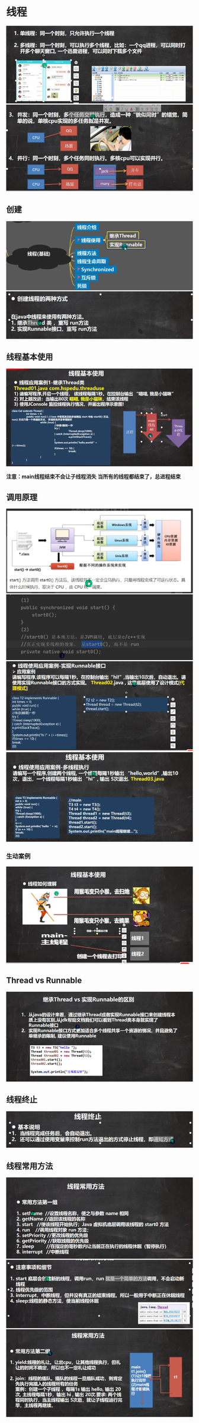 # 线程
![输入图片说明](/imgs/2024-07-20/QUDf60ZsZ50JczHh.png)
![输入图片说明](/imgs/2024-07-20/immG6YzZIfaPzJUN.png)

## 创建
![输入图片说明](/imgs/2024-07-20/uy8tuM6ZY32dllxU.png)
![输入图片说明](/imgs/2024-07-20/ceQCCuzBdTiuKwhV.png)

## 线程基本使用
![输入图片说明](/imgs/2024-07-20/LvKnwLrpeY22mjQh.png)

**注意：main线程结束不会让子线程消失**
**当所有的线程都结束了，总进程结束**

## 调用原理
![输入图片说明](/imgs/2024-07-20/WicF8FfnyBRdHgtv.png)
![输入图片说明](/imgs/2024-07-20/61QDs8rPkXfz9o1o.png)
![输入图片说明](/imgs/2024-07-22/LTMXgf7269jpBoAj.png)
![输入图片说明](/imgs/2024-07-22/CQHA3BSpLgPUA9lV.png)

### 生动案例
![输入图片说明](/imgs/2024-07-22/yhdUWmF64rywcT4S.png)

## Thread vs Runnable
![输入图片说明](/imgs/2024-07-22/0vcpTrk2jT5AtigW.png)

## 线程终止
![输入图片说明](/imgs/2024-07-22/APl1F6K7i4iwAMSd.png)

## 线程常用方法
![输入图片说明](/imgs/2024-07-22/yD5qlU02a5dQS9kU.png)
![输入图片说明](/imgs/2024-07-22/STJjhGLxKQQOJIg8.png)
![输入图片说明](/imgs/2024-07-22/kLtyPqctQOuZmiKu.png)
<!--stackedit_data:
eyJoaXN0b3J5IjpbMTgwODA5Mzc3MiwtOTQ0NTM0NzcxLDE3OD
EyNjU1MiwtODgyNzE4MjMyLC02NzA1NjEyMTEsLTE2MzQxMjg3
NDIsNzk4NzQ2OTE2LDY3MzIxMDQyNl19
-->